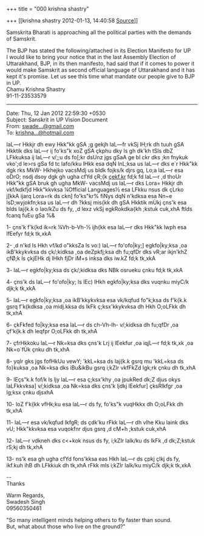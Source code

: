 +++
title = "000 krishna shastry"

+++
[[krishna shastry	2012-01-13, 14:40:58 [Source](https://groups.google.com/g/bvparishat/c/72si5Oqb-6E)]]



Samskrita Bharati is approaching all the political parties with the demands of Samskrit.

The BJP has stated the following/attached in its Election Manifesto for UP  
I would like to bring your notice that in the last Assembly Election of Uttarakhand, BJP, in its then manifesto, had said that if it comes to power it would make Samskrit as second official language of Uttarakhand and it has kept it's promise. Let us see this time what mandate our people give to BJP in UP.  
Chamu Krishna Shastry  
91-11-23533579  
  
  

------------------------------------------------------------------------

Date: Thu, 12 Jan 2012 22:59:30 +0530  
Subject: Sanskrit in UP Vision Document  
From: [swade...@gmail.com]()  
To: [krishna...@hotmail.com]()  
  

  

  

laL—r Hkkjr dh ewy Hkk"kk gSA ;g gekjh laL—fr vkSj lH;rk dh tuuh gSA Hkktik dks laL—r ij fo'ks"k xoZ gSA çkphu dky ls gh dk'kh tSls dbZ LFkkuksa ij laL—r v/;;u ds fo\[;kr dsUnz jgs gSaA ge bl ckr dks ;kn fnykuk vko';d le>rs gSa fd tc lafo/kku lHkk esa dqN lnL;ksa us laL—r dks e\`r Hkk"kk dgk rks MkW- Hkhejko vacsMdj us bldk fojks/k djrs gq, Lo;a laL—r esa oDrO; nsdj dsoy dgk gh ugha cfYd çR;{k [çekf.kr](http://xn--ekf-1la.kr) fd;k fd laL—r ,d thoUr Hkk"kk gSA bruk gh ugha MkW- vacsMdj us laL—r dks Lora= Hkkjr dh vkf/kdkfjd Hkk"kkvksa ¼Official Languages½ esa LFkku nsus dk çLrko j\[kkA ijarq Lora=rk ds ckn\] fo'ks"kr% fiNys dqN n'kdksa esa Nn\~e lsD;wyjokfn;ksa us laL—r dh ?kksj mis{kk dh gSA Hkktik mÙkj çns'k esa blds laj{k.k o lao/kZu ds fy, ,d lexz vkSj egkRokdka{kh ;kstuk cuk,xhA ftlds fcanq fuEu gSa %&

1- çns'k f'k{kd ik=rk ¼Vh-b-Vh-½ ijh{kk esa laL—r dks Hkk"kk lwph esa lfEefyr fd;k tk,xkA

2- ,d n'kd ls Hkh vf/kd o"kksZa ls vo:) laL—r fo'ofo\|ky;\] egkfo\|ky;ksa ,oa ikB'kkykvksa ds çk/;kidksa ,oa deZpkfj;ksa dh fu;qfDr dks vR;ar ikjn'khZ çfØ;k ls çkjEHk dj lHkh fjDr iM+s inksa dks iw.kZ fd;k tk,xkA

3- laL—r egkfo\|ky;ksa ds çk/;kidksa dks NBk osrueku çnku fd;k tk,xkA

4- çns'k ds laL—r fo'ofo\|ky; ls lEc) lHkh egkfo\|ky;ksa dks vuqnku miyC/k djk;k tk,xkA

5- laL—r egkfo\|ky;ksa ,oa ikB'kkykvksa esa vk/kqfud fo"k;ksa ds f'k{k.k gsrq f'k{kdksa ,oa midj.kksa ds lkFk ç;ksx'kkykvksa dh Hkh O;oLFkk dh tk,xhA

6- çkFkfed fo\|ky;ksa esa laL—r ds ch-Vh-lh- v/;kidksa dh fu;qfDr ,oa çf'k{k.k dh leqfpr O;oLFkk dh tk,xhA

7- çfrHkkoku laL—r Nk=ksa dks çns'k Lrj ij lEekfur ,oa iqjL—r fd;k tk,xk ,oa Nk=o\`fÙk çnku dh tk,xhA

8- yqIr gks jgs fofHkUu vewY; 'kkL=ksa ds laj{k.k gsrq mu 'kkL=ksa ds fo}kuksa ,oa Nk=ksa dks iBu&ikBu gsrq i;kZIr vkfFkZd lgk;rk çnku dh tk,xhA

9- lEçs"k.k fof/k ls ljy laL—r esa ç;ksx'khy ,oa jpukRed dk;Z djus okys laLFkkvksa\] v/;kidksa ,oa Nk=ksa dks çns'k ljdkj lEekfur\] çksRlkfgr ,oa lg;ksx çnku djsxhA

10- loZ f'k{kk vfHk;ku esa laL—r ds fy, fo'ks"k vuqHkkx dh O;oLFkk dh tk,xhA

11- laL—r esa vk/kqfud lkfgR; ds çdk'ku rFkk laL—r dh vlhe Kku laink dks vU; Hkk"kkvksa esa vuqokfnr djus gsrq ,d cM+h ;kstuk cuk,xhA

12- laL—r vdkneh dks c\<+kok nsus ds fy, i;kZIr lalk/ku ds lkFk ,d dk;Z;kstuk rS;kj dh tk,xhA

13- ns'k esa gh ugha cfYd fons'kksa eas Hkh laL—r ds çpkj çlkj ds fy, ikf.kuh ihB dh LFkkiuk dh tk,xhA rFkk mls i;kZIr lalk/ku miyC/k djk;k tk,xkA

  
  
--  
Thanks  
  
Warm Regards,  
Swadesh Singh  
09560350461  
  
"So many intelligent minds helping others to fly faster than sound.  
But, what about those who live on the ground?"  


